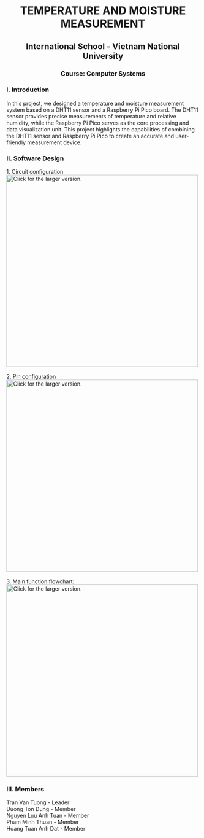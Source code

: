 <h1 align="center">TEMPERATURE AND MOISTURE MEASUREMENT </h1>
<h2 align="center">International School - Vietnam National University</h2>
<h3 align="center">Course: Computer Systems</h3>

<h3 align="left">I. Introduction</h3>
In this project, we designed a temperature and moisture measurement system based on a DHT11 sensor and a Raspberry Pi Pico board. The DHT11 sensor provides precise measurements of temperature and relative humidity, while the Raspberry Pi Pico serves as the core processing and data visualization unit. This project highlights the capabilities of combining the DHT11 sensor and Raspberry Pi Pico to create an accurate and user-friendly measurement device. <br>
  
<h3 align="left">II. Software Design</h3>
1. Circuit configuration<br>
<a href="https://drive.google.com/uc?export=view&id=1DhazTgYg5aNPtRysJv5b95U-0DPjjpIN"><img src="https://drive.google.com/uc?export=view&id=1DhazTgYg5aNPtRysJv5b95U-0DPjjpIN" style="width: 500px; max-width: 100%; height: auto" title="Click for the larger version."/></a><br><br>
2. Pin configuration<br>
<a href="https://drive.google.com/uc?export=view&id=1MJD2GgCmlXEtUIxCfsmYzV3GJRcHaTxc"><img src="https://drive.google.com/uc?export=view&id=1MJD2GgCmlXEtUIxCfsmYzV3GJRcHaTxc" style="width: 500px; max-width: 100%; height: auto" title="Click for the larger version."/></a><br><br>
3. Main function flowchart: <br>
<a href="https://drive.google.com/uc?export=view&id=XXX"><img src="https://drive.google.com/uc?export=view&id=XXX" style="width: 500px; max-width: 100%; height: auto" title="Click for the larger version."/></a><br>
<h3 align="left">III. Members</h3>
Tran Van Tuong - Leader<br>
Duong Ton Dung - Member<br>
Nguyen Luu Anh Tuan - Member<br>
Pham Minh Thuan - Member<br>
Hoang Tuan Anh Dat - Member
